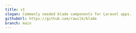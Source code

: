 ```yaml
---
title: v1
slogan: Commonly needed blade components for Laravel apps.
githubUrl: https://github.com/rawilk/blade
branch: main
---
```

